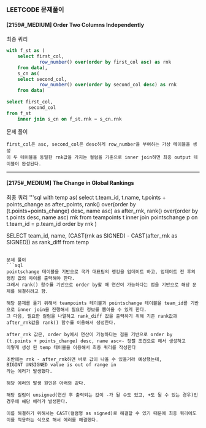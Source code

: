 ### LEETCODE 문제풀이

#### [2159#_MEDIUM] Order Two Columns Independently
최종 쿼리
```sql
with f_st as (
    select first_col,
            row_number() over(order by first_col asc) as rnk
    from data),
    s_cn as(
    select second_col,
            row_number() over(order by second_col desc) as rnk
    from data)
    
select first_col,
        second_col
from f_st  
    inner join s_cn on f_st.rnk = s_cn.rnk
```
문제 풀이 
```
first_col은 asc, second_col은 desc하게 row_number을 부여하는 가상 테이블을 생성
이 두 테이블을 동일한 rnk값을 가지는 컬럼을 기준으로 inner join하면 최종 output 테이블이 완성된다. 
```

--------
#### [2175#_MEDIUM] The Change in Global Rankings

최종 쿼리
'''sql
with temp as(
        select t.team_id,
                t.name,
                t.points + points_change as after_points,
                rank() over(order by (t.points+points_change) desc, name asc) as after_rnk,
                rank() over(order by t.points desc, name asc) rnk
        from teampoints t 
            inner join pointschange p on t.team_id = p.team_id
        order by rnk
)

SELECT  team_id, 
        name,
        (CAST(rnk as SIGNED) - CAST(after_rnk as SIGNED)) as rank_diff
from temp
```

문제 풀이 
```sql
pointschange 테이블을 기반으로 국가 대표팀의 랭킹을 업데이트 하고, 업데이트 전 후의 랭킹 값의 차이를 출력해야 한다.
그래서 rank() 함수를 기반으로 order by할 때 연산이 가능하다는 점을 기반으로 해당 문제를 해결하려고 함.

해당 문제를 풀기 위해서 teampoints 테이블과 pointschange 테이블을 team_id를 기반으로 inner join을 진행해서 필요한 정보를 뽑아올 수 있게 한다.
그 다음, 필요한 컬럼을 나열하고 rank_diff 값을 출력하기 위해 기존 rank값과 after_rnk값을 rank() 함수를 이용해서 생성한다.

after_rnk 값은, order by에서 연산이 가능하다는 점을 기반으로 order by (t.points + points_change) desc, name asc<- 정렬 조건으로 해서 생성하고
이렇게 생성 된 temp 테이블을 이용해서 최종 쿼리를 작성한다

초반에는 rnk - after_rnk하면 바로 값이 나올 수 있을거라 예상했는데, 
BIGINT UNSIGNED value is out of range in
라는 에러가 발생했다.

해당 에러의 발생 원인은 아래와 같다.

해당 컬럼이 unsigned(연산 후 출력되는 값이 -가 될 수도 있고, +도 될 수 있는 경우)인 경우에 해당 에러가 발생한다. 

이를 해결하기 위해서는 CAST(컬럼명 as signed)로 해결할 수 있기 때문에 최종 쿼리에도 이를 적용하는 식으로 해서 에러를 해결했다.
```
